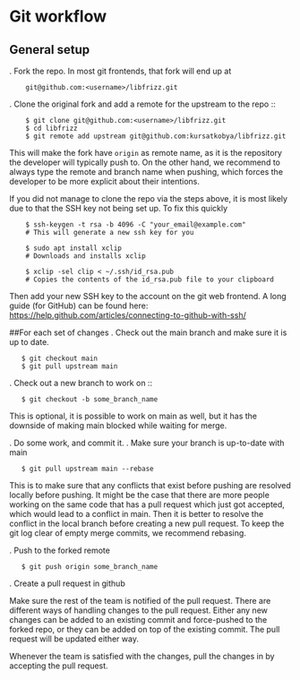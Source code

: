 # Git workflow

## General setup
. Fork the repo. In most git frontends, that fork will end up at
```
	git@github.com:<username>/libfrizz.git
```
. Clone the original fork and add a remote for the upstream to the repo ::
```
    $ git clone git@github.com:<username>/libfrizz.git
    $ cd libfrizz
    $ git remote add upstream git@github.com:kursatkobya/libfrizz.git
```
This will make the fork have `origin` as remote name, as it is the repository
the developer will typically push to.  On the other hand, we recommend to
always type the remote and branch name when pushing, which forces the developer
to be more explicit about their intentions.

If you did not manage to clone the repo via the steps above, it is most likely due to that the SSH
key not being set up. To fix this quickly
```
    $ ssh-keygen -t rsa -b 4096 -C "your_email@example.com"
    # This will generate a new ssh key for you

    $ sudo apt install xclip
    # Downloads and installs xclip

    $ xclip -sel clip < ~/.ssh/id_rsa.pub
    # Copies the contents of the id_rsa.pub file to your clipboard
```
Then add your new SSH key to the account on the git web frontend.
A long guide (for GitHub) can be found here: https://help.github.com/articles/connecting-to-github-with-ssh/

##For each set of changes
. Check out the main branch and make sure it is up to date.
```
   $ git checkout main
   $ git pull upstream main
```
. Check out a new branch to work on ::
```
   $ git checkout -b some_branch_name
```
   This is optional, it is possible to work on main as well, but it has the downside of making
   main blocked while waiting for merge.

. Do some work, and commit it. 
. Make sure your branch is up-to-date with main
```
   $ git pull upstream main --rebase
```
   This is to make sure that any conflicts that exist before pushing are resolved locally before
   pushing. It might be the case that there are more people working on the same code that has a
   pull request which just got accepted, which would lead to a conflict in main. Then it is
   better to resolve the conflict in the local branch before creating a new pull request. To keep
   the git log clear of empty merge commits, we recommend rebasing.

. Push to the forked remote
```
   $ git push origin some_branch_name
```
. Create a pull request in github 

Make sure the rest of the team is notified of the pull request. There are different ways of handling
changes to the pull request. Either any new changes can be added to an existing commit and
force-pushed to the forked repo, or they can be added on top of the existing commit. The pull
request will be updated either way.

Whenever the team is satisfied with the changes, pull the changes in by accepting the pull request.
